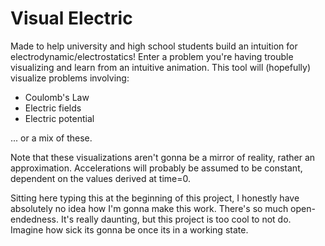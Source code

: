 # Visual Electric
Made to help university and high school students build an intuition for electrodynamic/electrostatics! Enter a problem you're having trouble visualizing and learn from an intuitive animation. This tool will (hopefully) visualize problems involving:

- Coulomb's Law
- Electric fields
- Electric potential

... or a mix of these. 

Note that these visualizations aren't gonna be a mirror of reality, rather an approximation. Accelerations will probably be assumed to be constant, dependent on the values derived at time=0. 

Sitting here typing this at the beginning of this project, I honestly have absolutely no idea how I'm gonna make this work. There's so much open-endedness. It's really daunting, but this project is too cool to not do. Imagine how sick its gonna be once its in a working state.

